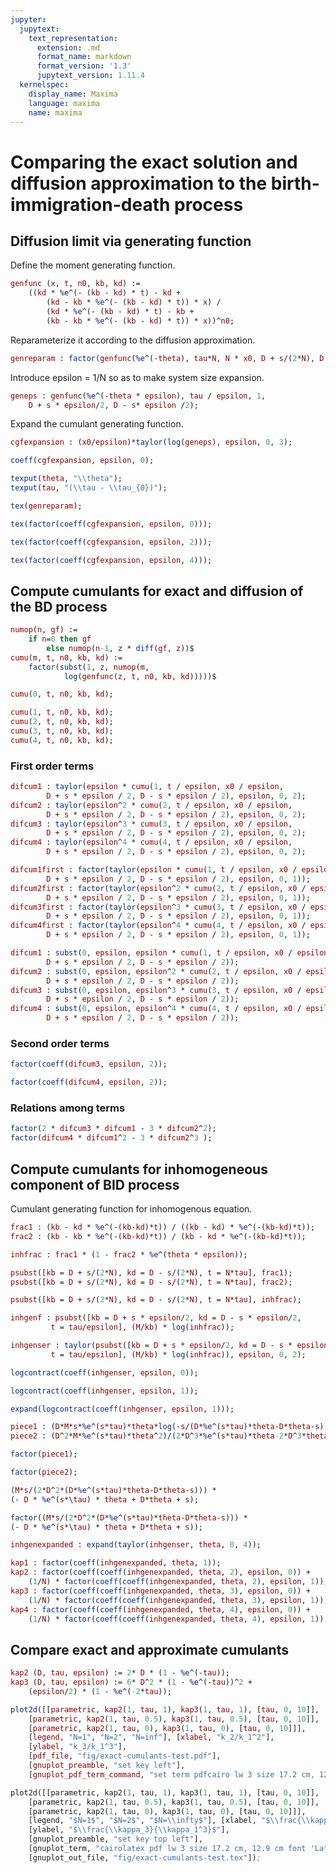 ```yaml
---
jupyter:
  jupytext:
    text_representation:
      extension: .md
      format_name: markdown
      format_version: '1.3'
      jupytext_version: 1.11.4
  kernelspec:
    display_name: Maxima
    language: maxima
    name: maxima
---
```


# Comparing the exact solution and diffusion approximation to the birth-immigration-death process

<!-- <center><font size="+4">Comparing the exact solution and diffusion approximation to the birth-immigration-death process</font></center> -->


## Diffusion limit via generating function


Define the moment generating function.

```maxima tags=[]
genfunc (x, t, n0, kb, kd) := 
    ((kd * %e^(- (kb - kd) * t) - kd + 
        (kd - kb * %e^(- (kb - kd) * t)) * x) / 
        (kd * %e^(- (kb - kd) * t) - kb + 
        (kb - kb * %e^(- (kb - kd) * t)) * x))^n0;
```

Reparameterize it according to the diffusion approximation.

```maxima tags=[]
genreparam : factor(genfunc(%e^(-theta), tau*N, N * x0, D + s/(2*N), D - s/(2*N)));
```

Introduce epsilon = 1/N so as to make system size expansion.

```maxima tags=[]
geneps : genfunc(%e^(-theta * epsilon), tau / epsilon, 1, 
    D + s * epsilon/2, D - s* epsilon /2);
```

Expand the cumulant generating function.

```maxima tags=[]
cgfexpansion : (x0/epsilon)*taylor(log(geneps), epsilon, 0, 3);
```

```maxima
coeff(cgfexpansion, epsilon, 0);
```

```maxima tags=[]
texput(theta, "\\theta");
texput(tau, "(\\tau - \\tau_{0})");
```

```maxima tags=[]
tex(genreparam);
```

```maxima tags=[]
tex(factor(coeff(cgfexpansion, epsilon, 0)));
```

```maxima tags=[]
tex(factor(coeff(cgfexpansion, epsilon, 2)));
```

```maxima tags=[]
tex(factor(coeff(cgfexpansion, epsilon, 4)));
```

## Compute cumulants for exact and diffusion of the BD process

```maxima tags=[]
numop(n, gf) := 
    if n=0 then gf
        else numop(n-1, z * diff(gf, z))$
cumu(m, t, n0, kb, kd) := 
    factor(subst(1, z, numop(m, 
            log(genfunc(z, t, n0, kb, kd)))))$
```

```maxima tags=[]
cumu(0, t, n0, kb, kd);
```

```maxima tags=[]
cumu(1, t, n0, kb, kd);
cumu(2, t, n0, kb, kd);
cumu(3, t, n0, kb, kd);
cumu(4, t, n0, kb, kd);
```

### First order terms

```maxima tags=[]
difcum1 : taylor(epsilon * cumu(1, t / epsilon, x0 / epsilon, 
        D + s * epsilon / 2, D - s * epsilon / 2), epsilon, 0, 2);
difcum2 : taylor(epsilon^2 * cumu(2, t / epsilon, x0 / epsilon, 
        D + s * epsilon / 2, D - s * epsilon / 2), epsilon, 0, 2);
difcum3 : taylor(epsilon^3 * cumu(3, t / epsilon, x0 / epsilon, 
        D + s * epsilon / 2, D - s * epsilon / 2), epsilon, 0, 2);
difcum4 : taylor(epsilon^4 * cumu(4, t / epsilon, x0 / epsilon, 
        D + s * epsilon / 2, D - s * epsilon / 2), epsilon, 0, 2);
```

```maxima tags=[]
difcum1first : factor(taylor(epsilon * cumu(1, t / epsilon, x0 / epsilon, 
        D + s * epsilon / 2, D - s * epsilon / 2), epsilon, 0, 1));
difcum2first : factor(taylor(epsilon^2 * cumu(2, t / epsilon, x0 / epsilon, 
        D + s * epsilon / 2, D - s * epsilon / 2), epsilon, 0, 1));
difcum3first : factor(taylor(epsilon^3 * cumu(3, t / epsilon, x0 / epsilon, 
        D + s * epsilon / 2, D - s * epsilon / 2), epsilon, 0, 1));
difcum4first : factor(taylor(epsilon^4 * cumu(4, t / epsilon, x0 / epsilon, 
        D + s * epsilon / 2, D - s * epsilon / 2), epsilon, 0, 1));
```

```maxima tags=[]
difcum1 : subst(0, epsilon, epsilon * cumu(1, t / epsilon, x0 / epsilon, 
        D + s * epsilon / 2, D - s * epsilon / 2));
difcum2 : subst(0, epsilon, epsilon^2 * cumu(2, t / epsilon, x0 / epsilon, 
        D + s * epsilon / 2, D - s * epsilon / 2));
difcum3 : subst(0, epsilon, epsilon^3 * cumu(3, t / epsilon, x0 / epsilon, 
        D + s * epsilon / 2, D - s * epsilon / 2));
difcum4 : subst(0, epsilon, epsilon^4 * cumu(4, t / epsilon, x0 / epsilon, 
        D + s * epsilon / 2, D - s * epsilon / 2));
```

<!-- #region tags=[] -->
### Second order terms
<!-- #endregion -->

```maxima tags=[]
factor(coeff(difcum3, epsilon, 2));
```

```maxima tags=[]
factor(coeff(difcum4, epsilon, 2));
```

### Relations among terms

```maxima tags=[]
factor(2 * difcum3 * difcum1 - 3 * difcum2^2);
factor(difcum4 * difcum1^2 - 3 * difcum2^3 );
```

## Compute cumulants for inhomogeneous component of BID process


Cumulant generating function for inhomogenous equation.

```maxima
frac1 : (kb - kd * %e^(-(kb-kd)*t)) / ((kb - kd) * %e^(-(kb-kd)*t));
frac2 : (kb - kb * %e^(-(kb-kd)*t)) / (kb - kd * %e^(-(kb-kd)*t));
```

```maxima
inhfrac : frac1 * (1 - frac2 * %e^(theta * epsilon));
```

```maxima
psubst([kb = D + s/(2*N), kd = D - s/(2*N), t = N*tau], frac1);
psubst([kb = D + s/(2*N), kd = D - s/(2*N), t = N*tau], frac2);
```

```maxima
psubst([kb = D + s/(2*N), kd = D - s/(2*N), t = N*tau], inhfrac);
```

```maxima
inhgenf : psubst([kb = D + s * epsilon/2, kd = D - s * epsilon/2, 
         t = tau/epsilon], (M/kb) * log(inhfrac));
```

```maxima tags=[]
inhgenser : taylor(psubst([kb = D + s * epsilon/2, kd = D - s * epsilon/2, 
         t = tau/epsilon], (M/kb) * log(inhfrac)), epsilon, 0, 2);
```

```maxima
logcontract(coeff(inhgenser, epsilon, 0));
```

```maxima
logcontract(coeff(inhgenser, epsilon, 1));
```

```maxima
expand(logcontract(coeff(inhgenser, epsilon, 1)));
```

```maxima tags=[]
piece1 : (D*M*s*%e^(s*tau)*theta*log(-s/(D*%e^(s*tau)*theta-D*theta-s)))/(2*D^3*%e^(s*tau)*theta-2*D^3*theta-2*D^2*s)+(D*M*s*theta*log(-(D*%e^(s*tau)*theta)/s+(D*theta)/s+1))/(2*D^3*%e^(s*tau)*theta-2*D^3*theta-2*D^2*s)+(M*s^2*log(-(D*%e^(s*tau)*theta)/s+(D*theta)/s+1))/(2*D^3*%e^(s*tau)*theta-2*D^3*theta-2*D^2*s);
piece2 : (D^2*M*%e^(s*tau)*theta^2)/(2*D^3*%e^(s*tau)*theta-2*D^3*theta-2*D^2*s)-(D^2*M*theta^2)/(2*D^3*%e^(s*tau)*theta-2*D^3*theta-2*D^2*s)+(D*M*s*%e^(s*tau)*theta)/(2*D^3*%e^(s*tau)*theta-2*D^3*theta-2*D^2*s)-(D*M*s*theta)/(2*D^3*%e^(s*tau)*theta-2*D^3*theta-2*D^2*s);
```

```maxima
factor(piece1);
```

```maxima
factor(piece2);
```

```maxima
(M*s/(2*D^2*(D*%e^(s*tau)*theta-D*theta-s))) *
(- D * %e^(s*\tau) * theta + D*theta + s);
```

```maxima
factor((M*s/(2*D^2*(D*%e^(s*tau)*theta-D*theta-s))) *
(- D * %e^(s*\tau) * theta + D*theta + s));
```

```maxima
inhgenexpanded : expand(taylor(inhgenser, theta, 0, 4));
```

```maxima tags=[]
kap1 : factor(coeff(inhgenexpanded, theta, 1));
kap2 : factor(coeff(coeff(inhgenexpanded, theta, 2), epsilon, 0)) +
    (1/N) * factor(coeff(coeff(inhgenexpanded, theta, 2), epsilon, 1));
kap3 : factor(coeff(coeff(inhgenexpanded, theta, 3), epsilon, 0)) +
    (1/N) * factor(coeff(coeff(inhgenexpanded, theta, 3), epsilon, 1));
kap4 : factor(coeff(coeff(inhgenexpanded, theta, 4), epsilon, 0)) +
    (1/N) * factor(coeff(coeff(inhgenexpanded, theta, 4), epsilon, 1));
```

## Compare exact and approximate cumulants

```maxima tags=[]
kap2 (D, tau, epsilon) := 2* D * (1 - %e^(-tau));
kap3 (D, tau, epsilon) := 6* D^2 * (1 - %e^(-tau))^2 +
    (epsilon/2) * (1 - %e^(-2*tau));
```

```maxima tags=[]
plot2d([[parametric, kap2(1, tau, 1), kap3(1, tau, 1), [tau, 0, 10]],
    [parametric, kap2(1, tau, 0.5), kap3(1, tau, 0.5), [tau, 0, 10]],
    [parametric, kap2(1, tau, 0), kap3(1, tau, 0), [tau, 0, 10]]],
    [legend, "N=1", "N=2", "N=inf"], [xlabel, "k_2/k_1^2"],
    [ylabel, "k_3/k_1^3"],
    [pdf_file, "fig/exact-cumulants-test.pdf"],
    [gnuplot_preamble, "set key left"],
    [gnuplot_pdf_term_command, "set term pdfcairo lw 3 size 17.2 cm, 12.9 cm font 'Latin Modern Roman,20'"]);
```

<!-- #region tags=[] -->
```lisp
plot2d([[parametric, kap2(1, tau, 1), kap3(1, tau, 1), [tau, 0, 10]],
    [parametric, kap2(1, tau, 0.5), kap3(1, tau, 0.5), [tau, 0, 10]],
    [parametric, kap2(1, tau, 0), kap3(1, tau, 0), [tau, 0, 10]]],
    [legend, "$N=1$", "$N=2$", "$N=\\infty$"], [xlabel, "$\\frac{\\kappa_2}{\\kappa_1^2}$"],
    [ylabel, "$\\frac{\\kappa_3}{\\kappa_1^3}$"],
    [gnuplot_preamble, "set key top left"],
    [gnuplot_term, "cairolatex pdf lw 3 size 17.2 cm, 12.9 cm font 'Latin Modern Roman,20'"], 
    [gnuplot_out_file, "fig/exact-cumulants-test.tex"]);
```
<!-- #endregion -->
